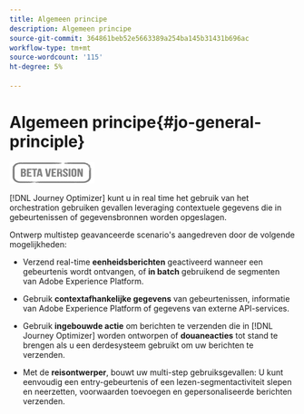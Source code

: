 ```yaml
---
title: Algemeen principe
description: Algemeen principe
source-git-commit: 364861beb52e5663389a254ba145b31431b696ac
workflow-type: tm+mt
source-wordcount: '115'
ht-degree: 5%

---
```


# Algemeen principe{#jo-general-principle}

![](../assets/do-not-localize/badge.png)

[!DNL Journey Optimizer] kunt u in real time het gebruik van het orchestration gebruiken gevallen leveraging contextuele gegevens die in gebeurtenissen of gegevensbronnen worden opgeslagen.

Ontwerp multistep geavanceerde scenario&#39;s aangedreven door de volgende mogelijkheden:

* Verzend real-time **eenheidsberichten** geactiveerd wanneer een gebeurtenis wordt ontvangen, of **in batch** gebruikend de segmenten van Adobe Experience Platform.

* Gebruik **contextafhankelijke gegevens** van gebeurtenissen, informatie van Adobe Experience Platform of gegevens van externe API-services.

* Gebruik **ingebouwde actie** om berichten te verzenden die in [!DNL Journey Optimizer] worden ontworpen of **douaneacties** tot stand te brengen als u een derdesysteem gebruikt om uw berichten te verzenden.

* Met de **reisontwerper**, bouwt uw multi-step gebruiksgevallen: U kunt eenvoudig een entry-gebeurtenis of een lezen-segmentactiviteit slepen en neerzetten, voorwaarden toevoegen en gepersonaliseerde berichten verzenden.
